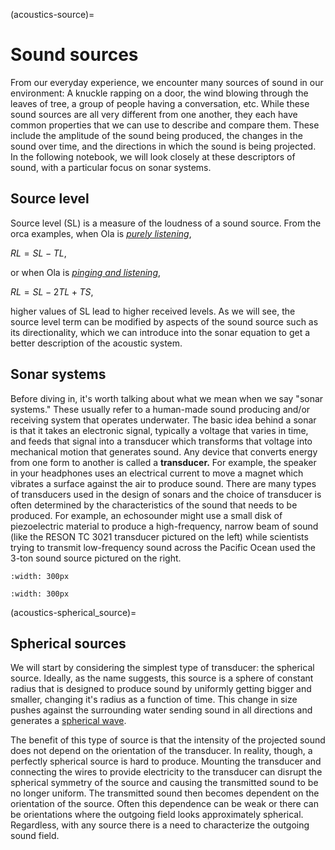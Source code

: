 (acoustics-source)=
# Sound sources

From our everyday experience, we encounter many sources of sound in our environment: A knuckle rapping on a door, the wind blowing through the leaves of tree, a group of people having a conversation, etc. While these sound sources are all very different from one another, they each have common properties that we can use to describe and compare them. These include the amplitude of the sound being produced, the changes in the sound over time, and the directions in which the sound is being projected. In the following notebook, we will look closely at these descriptors of sound, with a particular focus on sonar systems.

## Source level

Source level (SL) is a measure of the loudness of a sound source. From the orca examples, when Ola is [_purely listening_](acoustics-intro_orca_comms),

$RL = SL - TL,$

or when Ola is [_pinging and listening_]((acoustics-intro_orca_fish_echo)),

$RL = SL - 2TL + TS,$

higher values of SL lead to higher received levels. As we will see, the source level term can be modified by aspects of the sound source such as its directionality, which we can introduce into the sonar equation to get a better description of the acoustic system.

## Sonar systems

Before diving in, it's worth talking about what we mean when we say "sonar systems." These usually refer to a human-made sound producing and/or receiving system that operates underwater. The basic idea behind a sonar is that it takes an electronic signal, typically a voltage that varies in time, and feeds that signal into a transducer which transforms that voltage into mechanical motion that generates sound. Any device that converts energy from one form to another is called a **transducer.** For example, the speaker in your headphones uses an electrical current to move a magnet which vibrates a surface against the air to produce sound. There are many types of transducers used in the design of sonars and the choice of transducer is often determined by the characteristics of the sound that needs to be produced. For example, an echosounder might use a small disk of piezoelectric material to produce a high-frequency, narrow beam of sound (like the RESON TC 3021 transducer pictured on the left) while scientists trying to transmit low-frequency sound across the Pacific Ocean used the 3-ton sound source pictured on the right.

```{image} ../images/reson_TC3021.jpg
:width: 300px
```
```{image} ../images/KAUAI_source.png
:width: 300px
```
(acoustics-spherical_source)=
## Spherical sources

We will start by considering the simplest type of transducer: the spherical source. Ideally, as the name suggests, this source is a sphere of constant radius that is designed to produce sound by uniformly getting bigger and smaller, changing it's radius as a function of time. This change in size pushes against the surrounding water sending sound in all directions and generates a [spherical wave](acoustics-spherical_wave). 

The benefit of this type of source is that the intensity of the projected sound does not depend on the orientation of the transducer. In reality, though, a perfectly spherical source is hard to produce. Mounting the transducer and connecting the wires to provide electricity to the transducer can disrupt the spherical symmetry of the source and causing the transmitted sound to be no longer uniform. The transmitted sound then becomes dependent on the orientation of the source. Often this dependence can be weak or there can be orientations where the outgoing field looks approximately spherical. Regardless, with any source there is a need to characterize the outgoing sound field.

